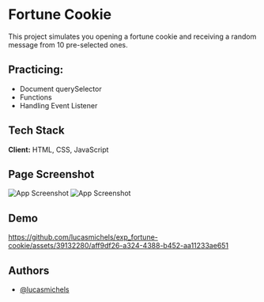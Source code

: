 
# Fortune Cookie

This project simulates you opening a fortune cookie and receiving a random message from 10 pre-selected ones.
## Practicing:

- Document querySelector
- Functions
- Handling Event Listener

## Tech Stack

**Client:** HTML, CSS, JavaScript

## Page Screenshot

![App Screenshot](https://i.imgur.com/uKakfpq.png)
![App Screenshot](https://i.imgur.com/ZJjND97.png)





## Demo



https://github.com/lucasmichels/exp_fortune-cookie/assets/39132280/aff9df26-a324-4388-b452-aa11233ae651



## Authors

- [@lucasmichels](https://www.github.com/lucasmichels)
